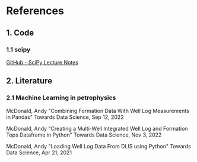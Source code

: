 # References

## 1. Code

### 1.1 scipy

[GitHub - SciPy Lecture Notes](https://github.com/scipy-lectures/scipy-lecture-notes)

## 2. Literature 

### 2.1 Machine Learning in petrophysics

McDonald, Andy
"Combining Formation Data With Well Log Measurements in Pandas"
Towards Data Science, Sep 12, 2022

McDonald, Andy
"Creating a Multi-Well Integrated Well Log and Formation Tops Dataframe in Python"
Towards Data Science, Nov 3, 2022

McDonald, Andy
"Loading Well Log Data From DLIS using Python"
Towards Data Science, Apr 21, 2021



